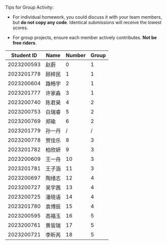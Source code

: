 Tips for Group Activity:

- For individual homework, you could discuss it with your team members, but **do not copy any code**. Identical submissions will receive the lowest scores.

- For group projects, ensure each member actively contributes. **Not be free riders**. 

| Student ID | Name   | Number | Group |
| ---------- | ------ | ------ | ----- |
| 2023200593 | 赵蔚   | 0      | 1     |
| 2023201778 | 顾梓民 | 1      | 1     |
| 2023200604 | 路畅宇 | 2      | 1     |
| 2023201777 | 许家淼 | 3      | 1     |
| 2023200740 | 陈君昊 | 4      | 2     |
| 2023200753 | 白瑞睿 | 5      | 2     |
| 2023200769 | 郑瑜   | 6      | 2     |
| 2023201779 | 孙一丹 | /      | /     |
| 2023200778 | 贺佳乐 | 8      | 3     |
| 2023201782 | 柏欣妍 | 9      | 3     |
| 2023200609 | 王一舟 | 10     | 3     |
| 2023201781 | 王子涵 | 11     | 3     |
| 2023200697 | 陶绪志 | 12     | 4     |
| 2023200727 | 吴宇茜 | 13     | 4     |
| 2023200725 | 潘晓语 | 14     | 4     |
| 2023201780 | 袁博辰 | 15     | 4     |
| 2023200595 | 高福玉 | 16     | 5     |
| 2023200761 | 黄皆瑞 | 17     | 5     |
| 2023200721 | 李昕芮 | 18     | 5     |
